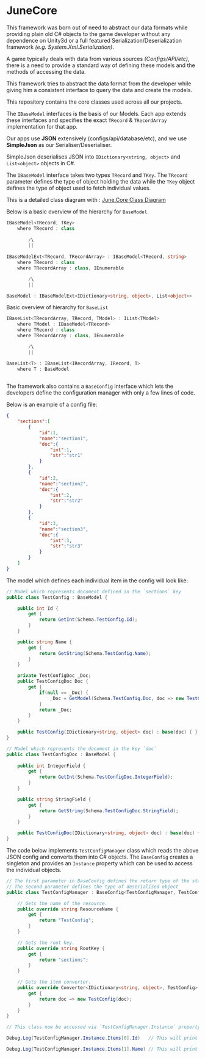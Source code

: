 # JuneCore

This framework was born out of need to abstract our data formats while providing plain old C# objects to the game developer without any dependence on Unity3d or a full featured Serialization/Deserialization framework *(e.g. System.Xml.Serialization)*.

A game typically deals with data from various sources _(Configs/API/etc)_, there is a need to provide a standard way of defining these models and the methods of accessing the data.

This framework tries to abstract the data format from the developer while giving him a consistent interface to query the data and create the models.

This repository contains the core classes used across all our projects.

The `IBaseModel` interfaces is the basis of our Models. Each app extends these interfaces and specifies the exact `TRecord` & `TRecordArray` implementation for that app.

Our apps use **JSON** extensively (configs/api/database/etc), and we use **SimpleJson** as our Serialiser/Deserialiser.

SimpleJson deserialises JSON into `IDictionary<string, object>` and `List<object>` objects in C#.

The `IBaseModel` interface takes two types `TRecord` and `TKey`. The `TRecord` parameter defines the type of object holding the data while the `TKey` object defines the type of object used to fetch individual values.

This is a detailed class diagram with :
[June.Core Class Diagram](https://raw.githubusercontent.com/JuneSoftware/JuneCore/master/images/June.Core.ClassDiagram.png)

Below is a basic overview of the hierarchy for `BaseModel`.

```csharp
IBaseModel<TRecord, TKey> 
	where TRecord : class
	
		/\
		||
	
IBaseModelExt<TRecord, TRecordArray> : IBaseModel<TRecord, string>
	where TRecord : class
	where TRecordArray : class, IEnumerable

		/\
		||

BaseModel : IBaseModelExt<IDictionary<string, object>, List<object>>

```
Basic overview of hierarchy for `BaseList`

```csharp
IBaseList<TRecordArray, TRecord, TModel> : IList<TModel>
	where TModel : IBaseModel<TRecord>
	where TRecord : class
	where TRecordArray : class, IEnumerable

		/\
		||

BaseList<T> : IBaseList<IRecordArray, IRecord, T> 
	where T : BaseModel
	
```
The framework also contains a `BaseConfig` interface which lets the developers define the configuration manager with only a few lines of code.

Below is an example of a config file:

```json
{
	"sections":[
		{
			"id":1,
			"name":"section1",
			"doc":{
				"int":1,
				"str":"str1"
			}
		},
		{
			"id":2,
			"name":"section2",
			"doc":{
				"int":2,
				"str":"str2"
			}
		},
		{
			"id":3,
			"name":"section3",
			"doc":{
				"int":3,
				"str":"str3"
			}
		}
	]
}
```

The model which defines each individual item in the config will look like:

```csharp
// Model which represents document defined in the `sections` key
public class TestConfig : BaseModel {

	public int Id {
		get {
			return GetInt(Schema.TestConfig.Id);
		}
	}

	public string Name {
		get {
			return GetString(Schema.TestConfig.Name);
		}
	}

	private TestConfigDoc _Doc;
	public TestConfigDoc Doc {
		get {
			if(null == _Doc) {
				_Doc = GetModel(Schema.TestConfig.Doc, doc => new TestConfigDoc(doc));
			}
			return _Doc;
		}
	}

	public TestConfig(IDictionary<string, object> doc) : base(doc) { }
}

// Model which represents the document in the key `doc`
public class TestConfigDoc : BaseModel {
	
	public int IntegerField {
		get {
			return GetInt(Schema.TestConfigDoc.IntegerField);
		}
	}

	public string StringField {
		get {
			return GetString(Schema.TestConfigDoc.StringField);
		}
	}

	public TestConfigDoc(IDictionary<string, object> doc) : base(doc) { }
}
```

The code below implements `TestConfigManager` class which reads the above JSON config and converts them into C# objects. The `BaseConfig` creates a singleton and provides an `Instance` property which can be used to access the individual objects.

```csharp
// The first parameter in BaseConfig defines the return type of the static instance property, 
// The second parameter defines the type of deserialised object
public class TestConfigManager : BaseConfig<TestConfigManager, TestConfig> {

	// Gets the name of the resource.
	public override string ResourceName {
		get {
			return "TestConfig";
		}
	}

	// Gets the root key.
	public override string RootKey {
		get {
			return "sections";
		}
	}

	// Gets the item converter.
	public override Converter<IDictionary<string, object>, TestConfig> ItemConverter {
		get {
			return doc => new TestConfig(doc);
		}
	}
}

// This class now be accessed via `TestConfigManager.Instance` property e.g.

Debug.Log(TestConfigManager.Instance.Items[0].Id)	// This will print '1' to the console

Debug.Log(TestConfigManager.Instance.Items[1].Name)	// This will print 'section2' to the console

```

